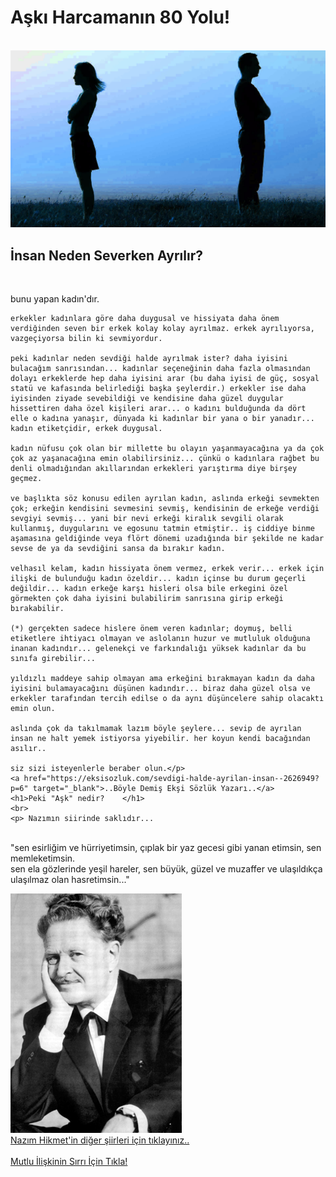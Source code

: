 <!DOCTYPE html>
<html lang="tr">
<head>
    <meta charset="UTF-8">
    <meta name="viewport" content="width=device-width, initial-scale=1.0">
    <title>Aşk Blogu
    </title>
</head>
<body>
   <h1>Aşkı Harcamanın 80 Yolu!</h1>
   <br>
   <img src="ask-acisi.jpg" alt="Severek Ayrılmak Böyle Görünür.">
   <br>
   <h2>İnsan Neden Severken Ayrılır?</h2>
   <br>
   <p> bunu yapan kadın'dır.

    erkekler kadınlara göre daha duygusal ve hissiyata daha önem verdiğinden seven bir erkek kolay kolay ayrılmaz. erkek ayrılıyorsa, vazgeçiyorsa bilin ki sevmiyordur.
    
    peki kadınlar neden sevdiği halde ayrılmak ister? daha iyisini bulacağım sanrısından... kadınlar seçeneğinin daha fazla olmasından dolayı erkeklerde hep daha iyisini arar (bu daha iyisi de güç, sosyal statü ve kafasında belirlediği başka şeylerdir.) erkekler ise daha iyisinden ziyade sevebildiği ve kendisine daha güzel duygular hissettiren daha özel kişileri arar... o kadını bulduğunda da dört elle o kadına yanaşır, dünyada ki kadınlar bir yana o bir yanadır... kadın etiketçidir, erkek duygusal.
    
    kadın nüfusu çok olan bir millette bu olayın yaşanmayacağına ya da çok çok az yaşanacağına emin olabilirsiniz... çünkü o kadınlara rağbet bu denli olmadığından akıllarından erkekleri yarıştırma diye birşey geçmez.
    
    ve başlıkta söz konusu edilen ayrılan kadın, aslında erkeği sevmekten çok; erkeğin kendisini sevmesini sevmiş, kendisinin de erkeğe verdiği sevgiyi sevmiş... yani bir nevi erkeği kiralık sevgili olarak kullanmış, duygularını ve egosunu tatmin etmiştir.. iş ciddiye binme aşamasına geldiğinde veya flört dönemi uzadığında bir şekilde ne kadar sevse de ya da sevdiğini sansa da bırakır kadın.
    
    velhasıl kelam, kadın hissiyata önem vermez, erkek verir... erkek için ilişki de bulunduğu kadın özeldir... kadın içinse bu durum geçerli değildir... kadın erkeğe karşı hisleri olsa bile erkegini özel görmekten çok daha iyisini bulabilirim sanrısına girip erkeği bırakabilir.
    
    (*) gerçekten sadece hislere önem veren kadınlar; doymuş, belli etiketlere ihtiyacı olmayan ve aslolanın huzur ve mutluluk olduğuna inanan kadındır... gelenekçi ve farkındalığı yüksek kadınlar da bu sınıfa girebilir...
    
    yıldızlı maddeye sahip olmayan ama erkeğini bırakmayan kadın da daha iyisini bulamayacağını düşünen kadındır... biraz daha güzel olsa ve erkekler tarafından tercih edilse o da aynı düşüncelere sahip olacaktı emin olun.
    
    aslında çok da takılmamak lazım böyle şeylere... sevip de ayrılan insan ne halt yemek istiyorsa yiyebilir. her koyun kendi bacağından asılır..
    
    siz sizi isteyenlerle beraber olun.</p>
    <a href="https://eksisozluk.com/sevdigi-halde-ayrilan-insan--2626949?p=6" target="_blank">..Böyle Demiş Ekşi Sözlük Yazarı..</a>
    <h1>Peki "Aşk" nedir?    </h1>
    <br>
    <p> Nazımın siirinde saklıdır...
<br>
        "sen esirliğim ve hürriyetimsin,
        çıplak bir yaz gecesi gibi yanan etimsin,
        sen memleketimsin.
        <br>
        sen ela gözlerinde yeşil hareler,
        sen büyük, güzel ve muzaffer
        ve ulaşıldıkça ulaşılmaz olan hasretimsin..."</p>
    <img src="nazimhikmet-5843-1.jpg" alt="Nazım Hikmet Burada Görünür.">
    <br>
    <a href="http://siir.me/nazim-hikmet" target="_blank">Nazım Hikmet'in diğer şiirleri için tıklayınız..</a>
    <br><br>
    <a href="index.html (2).html">Mutlu İlişkinin Sırrı İçin Tıkla!</a>

    
</body>
</html>
